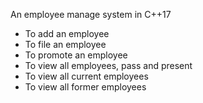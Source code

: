 An employee manage system in C++17

- To add an employee
- To file an employee
- To promote an employee
- To view all employees, pass and present
- To view all current employees
- To view all former employees
